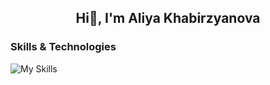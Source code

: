<center><h2> Hi👋, I'm Aliya Khabirzyanova </h2></center>



### Skills & Technologies
![My Skills](https://go-skill-icons.vercel.app/api/icons?i=python,pytorch)
<!-- 
<img src="python.svg" alt="Python" width="50" />
-->


<!--
**Khabirzyanova/Khabirzyanova** is a ✨ _special_ ✨ repository because its `README.md` (this file) appears on your GitHub profile.

Here are some ideas to get you started:

- 🔭 I’m currently working on ...
- 🌱 I’m currently learning ...
- 👯 I’m looking to collaborate on ...
- 🤔 I’m looking for help with ...
- 💬 Ask me about ...
- 📫 How to reach me: ...
- 😄 Pronouns: ...
- ⚡ Fun fact: ...
-->
